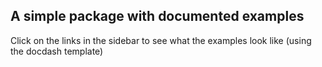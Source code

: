 ## A simple package with documented examples
Click on the links in the sidebar to see what the examples look like (using the docdash template)
